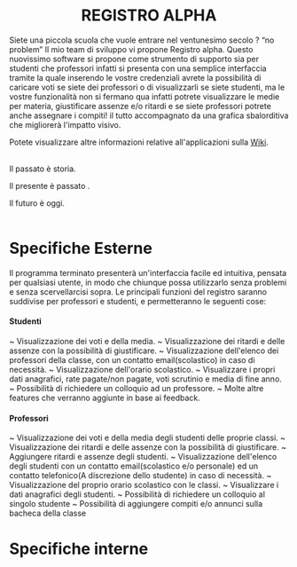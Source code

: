 <h1><center> REGISTRO ALPHA </center></h1>
Siete una piccola scuola che vuole entrare nel ventunesimo secolo ? “no problem”
Il mio team di sviluppo vi propone Registro alpha.
Questo nuovissimo software si propone come strumento di supporto sia per studenti che professori infatti si presenta con una semplice interfaccia tramite la quale inserendo le vostre credenziali avrete la possibilità di caricare voti se siete dei professori o di visualizzarli se siete studenti, ma le vostre funzionalità non si fermano qua infatti potrete visualizzare le medie per materia, giustificare assenze e/o ritardi e se siete professori potrete anche assegnare i compiti!
il tutto accompagnato da una grafica sbalorditiva che migliorerà l'impatto visivo.

Potete visualizzare altre informazioni relative all'applicazioni sulla <a href="https://github.com/Stefano-Cilenti-JCMaxwell-4Bi/Registro_Aplha/wiki"> Wiki</a>.
<br>
<br>
<p>Il passato è storia.
<p>Il presente è passato .
<p>Il futuro è oggi.
<br>
<br>
<h1> Specifiche Esterne </h1>
Il programma terminato presenterà un'interfaccia facile ed intuitiva, pensata per qualsiasi utente, in modo che chiunque possa utilizzarlo senza problemi e senza scervellarcisi sopra.
Le principali funzioni del registro saranno suddivise per professori e studenti, e permetteranno le seguenti cose:
<p>
<h4> Studenti </h4>
~ Visualizzazione dei voti e della media.
~ Visualizzazione dei ritardi e delle assenze con la possibilità di giustificare.
~ Visualizzazione dell'elenco dei professori della classe, con un contatto email(scolastico) in caso di necessità.
~ Visualizzazione dell'orario scolastico.
~ Visualizzare i propri dati anagrafici, rate pagate/non pagate, voti scrutinio e media di fine anno.
~ Possibilità di richiedere un colloquio ad un professore.
~ Molte altre features che verranno aggiunte in base ai feedback.
<h4> Professori </h4>
~ Visualizzazione dei voti e della media degli studenti delle proprie classi.
~ Visualizzazione dei ritardi e delle assenze con la possibilità di giustificare.
~ Aggiungere ritardi e assenze degli studenti.
~ Visualizzazione dell'elenco degli studenti con un contatto email(scolastico e/o personale) ed un contatto telefonico(A discrezione       dello studente) in caso di necessità.
~ Visualizzazione del proprio orario scolastico con le classi.
~ Visualizzare i dati anagrafici degli studenti.
~ Possibilità di richiedere un colloquio al singolo studente
~ Possibilità di aggiungere compiti e/o annunci sulla bacheca della classe
<p>
<h1> Specifiche interne </h1>



